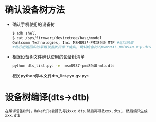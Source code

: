 # 确认设备树方法
* 确认手机使用的设备树
    ```bash
    $ adb shell
    $ cat /sys/firmware/devicetree/base/model
    Qualcomm Technologies, Inc. MSM8937-PMI8940 MTP #返回结果
    #然后把返回的结果再设置数目录下搜索，确认设备树为msm8937-pmi8940-mtp.dts
    ```
* 根据设备树文件确认使用的设备树清单
    ```bash
    python dts_list.pyc -e  msm8937-pmi8940-mtp.dts
    ```
    相关python脚本文件dts_list.pyc gv.pyc
# 设备树编译(dts->dtb)
    在编译设备树时，Makefile会首先寻找xxx.dts,然后再寻找xxx.dtsi，然后编译生成xxx.dtb
